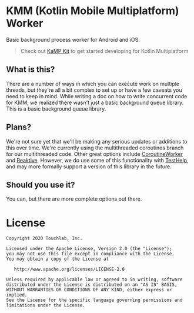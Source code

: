 # KMM (Kotlin Mobile Multiplatform) Worker

Basic background process worker for Android and iOS.

> Check out [KaMP Kit](https://github.com/touchlab/KaMPKit) to get started developing for Kotlin Multiplatform

## What is this?

There are a number of ways in which you can execute work on multiple threads, but they're all a bit complex to set up 
or have a few caveats you need to keep in mind. While writing a doc on how to write concurrent code for KMM, we 
realized there wasn't just a basic background queue library. This is a basic background queue library.

## Plans?

We're not sure yet that we'll be making any serious updates or additions to this over time. We're currently using 
the multithreaded coroutines branch for our multithreaded code. Other great options include [CoroutineWorker](https://github.com/Autodesk/coroutineworker)
and [Reaktive](https://github.com/badoo/Reaktive). However, we do use some of this functionality with [TestHelp](https://github.com/touchlab/TestHelp), 
and may more formally support a version of this library in the future.

## Should you use it?

You can, but there are more complete options out there.

License
=======

    Copyright 2020 Touchlab, Inc.
    
    Licensed under the Apache License, Version 2.0 (the "License");
    you may not use this file except in compliance with the License.
    You may obtain a copy of the License at
    
       http://www.apache.org/licenses/LICENSE-2.0
    
    Unless required by applicable law or agreed to in writing, software
    distributed under the License is distributed on an "AS IS" BASIS,
    WITHOUT WARRANTIES OR CONDITIONS OF ANY KIND, either express or implied.
    See the License for the specific language governing permissions and
    limitations under the License.
